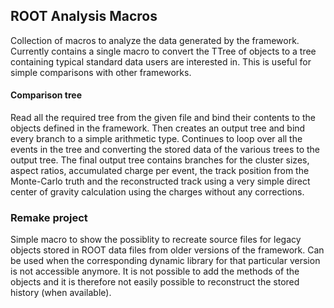 ## ROOT Analysis Macros
Collection of macros to analyze the data generated by the framework. Currently contains a single macro to convert the TTree of objects to a tree containing typical standard data users are interested in. This is useful for simple comparisons with other frameworks.

#### Comparison tree
Read all the required tree from the given file and bind their contents to the objects defined in the framework. Then creates an output tree and bind every branch to a simple arithmetic type. Continues to loop over all the events in the tree and converting the stored data of the various trees to the output tree. The final output tree contains branches for the cluster sizes, aspect ratios, accumulated charge per event, the track position from the Monte-Carlo truth and the reconstructed track using a very simple direct center of gravity calculation using the charges without any corrections.

### Remake project
Simple macro to show the possiblity to recreate source files for legacy objects stored in ROOT data files from older versions of the framework. Can be used when the corresponding dynamic library for that particular version is not accessible anymore. It is not possible to add the methods of the objects and it is therefore not easily possible to reconstruct the stored history (when available).
